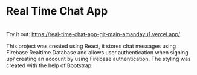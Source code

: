 # Real Time Chat App

<br>Try it out: https://real-time-chat-app-git-main-amandayu1.vercel.app/</br>

This project was created using React, it stores chat messages using Firebase Realtime Database and allows user authentication when signing up/ creating an account by using Firebase authentication. The styling was created with the help of Bootstrap.
